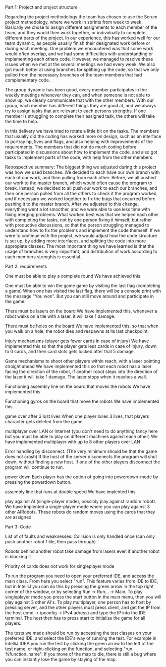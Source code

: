 Part 1: Project and project structure

Regarding the project methodology the team has chosen to use the Scrum project methodology, where we work in sprints from week to week. Basically we chose to assign different assignments to each member of the team, and they would then work together, or individually to complete different parts of the project. In our experience, this has worked well for our team dynamic, as people usually finish their designated work before or during each meeting. One problem we encountered was that some work would often overlap, and we had some difficulties with understanding or implementing each others code. However, we managed to resolve these issues when we met at the several meetings we had every week. We also got much better at using branches for splitting up the code, so that we only pulled from the necessary branches of the team members that had complementary code. 

The group dynamic has been good, every member participates in the weekly meetings whenever they can, and when someone is not able to show up, we clearly communicate that with the other members. With our group, each member has different things they are good at, and we always try to assign tasks that are relevant to each persons strengths. If one member is struggling to complete their assigned task, the others will take the time to help. 

In this delivery we have tried to rotate a little bit on the tasks. The members that usually did the coding has worked more on design, such as an interface to portray hp, lives and flags, and also helping with improvements of the requirements. The members that did not do much coding before participated in discussions about how to implement the code, and also got tasks to implement parts of the code, with help from the other members. 

Retrospective summary: The biggest thing we adjusted during this project was how we used branches. We decided to each have our own branch with each of our work, and then pulling from each other. Before, we all pushed our work to the master branch, which would often cause the program to break. Instead, we decided to all push our work to each our branches, and then one person pulled from all the others to check if the program worked, and if necessary we worked together to fix the bugs that occurred before pushing it to the master branch. After we adjusted to this change, everything went a lot smoother, and we were able to use less time with fixing merging problems. What worked best was that we helped each other with completing the tasks, not by one person fixing it himself, but rather with productive discussions, so that the person struggling managed to understand how to fix the problems and implement the code themself. If we were to continue with the project, we would adjust how the code structure is set up, by adding more interfaces, and splitting the code into more appropiate classes.
The most important thing we have learned is that the usage of branches is very important, and distribution of work according to each members strenghts is essential.


Part 2: requirements

One must be able to play a complete round
We have achieved this.

One must be able to win the game game by visiting the last flag (completing a game)
When one has visited the last flag, there will be a console print with the message "You won". But you can still move around and participate in the game.

There must be lasers on the board
We have implemented this, whenever a robot walks on a tile with a laser, it will take 1 damage.

There must be holes on the board
We have implemented this, so that when you walk on a hole, the robot dies and respawns at its last checkpoint.

Injury mechanisms (player gets fewer cards in case of injury)
We have implemented this so that the player gets less cards in case of injury, down to 0 cards, and then card slots gets locked after that 5 damage.

Game mechanisms to shoot other players within reach, with a laser pointing straight ahead
We have implemented this so that each robot has a laser facing the direction of the robot, if another robot steps into the direction of the laser it will take 1 damage. The laser stops when it reaches a wall.

Functioning assembly line on the board that moves the robots
We have implemented this.

Functioning gyros on the board that move the robots
We have implemented this.

game over after 3 lost lives
When one player loses 3 lives, that players character gets deleted from the game

multiplayer over LAN or Internet (you don't need to do anything fancy here but you must be able to play on
different machines against each other)
We have implemented multiplayer with up to 8 other players over LAN

Error handling by disconnect. (The very minimum should be that the game does not crash)
If the host of the server disconnects the program will shut down, without finding a new host. If one of the other players disconnect the program will continue to run.

power down
Each player has the option of going into powerdown-mode by pressing the powerdown button.

assembly line that runs at double speed
We have implented this.

play against AI (single-player mode), possibly play against random robots
We have implented a single-player mode where you can play against 3 other AIRobots. These robots do random moves using the cards that they are assigned.


Part 3: Code

List of of faults and weaknesses:
Collision is only handled once (can only push another robot 1 tile, then pass through)

Robots behind another robot take damage from lasers even if another robot is blocking it

Priority of cards does not work for singleplayer mode


To run the program you need to open your preferred IDE, and access the main class. From here you select "run". This feature varies from IDE to IDE, but in IntelliJ you can do this by pressing the green arrow in the top right corner of the window, or by selecting Run -> Run... -> Main. To play singleplayer mode you press the start button in the main menu, then you will play against 3 other AI's. To play multiplayer, one person has to host by pressing server, and the other players must press client, and get the IP from the host (cmd -> ipconfig -> IPv4 adress) and type the IP into the IDE terminal. The host then has to press start to initialize the game for all players.

The tests we made should be run by accessing the test classes on your preferred IDE, and select the IDE's way of running the test. For example in IntelliJ IDEA you run the test by clicking the green arrow to the left of the test name, or right-clicking on the function, and selecting "run %function_name". If you move of the map to die, there is still a bug where you can instantly lose the game by staying of the map.




